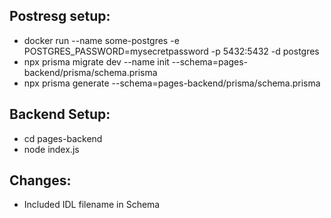 ## Postresg setup:

- docker run --name some-postgres -e POSTGRES_PASSWORD=mysecretpassword -p 5432:5432 -d postgres
- npx prisma migrate dev --name init --schema=pages-backend/prisma/schema.prisma
- npx prisma generate --schema=pages-backend/prisma/schema.prisma

## Backend Setup:

- cd pages-backend
- node index.js

## Changes:

- Included IDL filename in Schema
